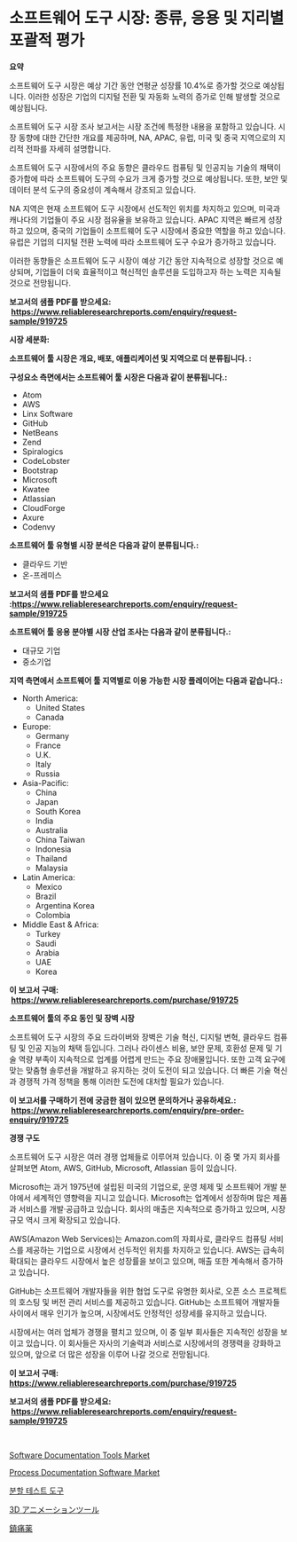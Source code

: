 <p><h1>소프트웨어 도구 시장: 종류, 응용 및 지리별 포괄적 평가</h1></p><p><strong>요약</strong></p>
<p><p>소프트웨어 도구 시장은 예상 기간 동안 연평균 성장률 10.4%로 증가할 것으로 예상됩니다. 이러한 성장은 기업의 디지털 전환 및 자동화 노력의 증가로 인해 발생할 것으로 예상됩니다.</p><p>소프트웨어 도구 시장 조사 보고서는 시장 조건에 특정한 내용을 포함하고 있습니다. 시장 동향에 대한 간단한 개요를 제공하며, NA, APAC, 유럽, 미국 및 중국 지역으로의 지리적 전파를 자세히 설명합니다.</p><p>소프트웨어 도구 시장에서의 주요 동향은 클라우드 컴퓨팅 및 인공지능 기술의 채택이 증가함에 따라 소프트웨어 도구의 수요가 크게 증가할 것으로 예상됩니다. 또한, 보안 및 데이터 분석 도구의 중요성이 계속해서 강조되고 있습니다.</p><p>NA 지역은 현재 소프트웨어 도구 시장에서 선도적인 위치를 차지하고 있으며, 미국과 캐나다의 기업들이 주요 시장 점유율을 보유하고 있습니다. APAC 지역은 빠르게 성장하고 있으며, 중국의 기업들이 소프트웨어 도구 시장에서 중요한 역할을 하고 있습니다. 유럽은 기업의 디지털 전환 노력에 따라 소프트웨어 도구 수요가 증가하고 있습니다.</p><p>이러한 동향들은 소프트웨어 도구 시장이 예상 기간 동안 지속적으로 성장할 것으로 예상되며, 기업들이 더욱 효율적이고 혁신적인 솔루션을 도입하고자 하는 노력은 지속될 것으로 전망됩니다.</p></p>
<p><strong>보고서의 샘플 PDF를 받으세요: &nbsp;<a href="https://www.reliableresearchreports.com/enquiry/request-sample/919725">https://www.reliableresearchreports.com/enquiry/request-sample/919725</a></strong></p>
<p><strong>시장 세분화:</strong></p>
<p><strong> 소프트웨어 툴 시장은 개요, 배포, 애플리케이션 및 지역으로 더 분류됩니다. :</strong></p>
<p><strong>구성요소 측면에서는 소프트웨어 툴 시장은 다음과 같이 분류됩니다.:</strong></p>
<p><ul><li>Atom</li><li>AWS</li><li>Linx Software</li><li>GitHub</li><li>NetBeans</li><li>Zend</li><li>Spiralogics</li><li>CodeLobster</li><li>Bootstrap</li><li>Microsoft</li><li>Kwatee</li><li>Atlassian</li><li>CloudForge</li><li>Axure</li><li>Codenvy</li></ul></p>
<p><strong> 소프트웨어 툴 유형별 시장 분석은 다음과 같이 분류됩니다.:</strong></p>
<p><ul><li>클라우드 기반</li><li>온-프레미스</li></ul></p>
<p><strong>보고서의 샘플 PDF를 받으세요 :<a href="https://www.reliableresearchreports.com/enquiry/request-sample/919725">https://www.reliableresearchreports.com/enquiry/request-sample/919725</a></strong></p>
<p><strong> 소프트웨어 툴 응용 분야별 시장 산업 조사는 다음과 같이 분류됩니다.:</strong></p>
<p><ul><li>대규모 기업</li><li>중소기업</li></ul></p>
<p><strong>지역 측면에서 소프트웨어 툴 지역별로 이용 가능한 시장 플레이어는 다음과 같습니다.:</strong></p>
<p><ul>
    <li>
        North America:
        <ul>
            <li>United States</li>
            <li>Canada</li>
        </ul>
    </li>
    <li>
        Europe:
        <ul>
            <li>Germany</li>
            <li>France</li>
            <li>U.K.</li>
            <li>Italy</li>
            <li>Russia</li>
        </ul>
    </li>
    <li>
        Asia-Pacific:
        <ul>
            <li>China</li>
            <li>Japan</li>
            <li>South Korea</li>
            <li>India</li>
            <li>Australia</li>
            <li>China Taiwan</li>
            <li>Indonesia</li>
            <li>Thailand</li>
            <li>Malaysia</li>
        </ul>
    </li>
    <li>
        Latin America:
        <ul>
            <li>Mexico</li>
            <li>Brazil</li>
            <li>Argentina Korea</li>
            <li>Colombia</li>
        </ul>
    </li>
    <li>
        Middle East & Africa:
        <ul>
            <li>Turkey</li>
            <li>Saudi</li>
            <li>Arabia</li>
            <li>UAE</li>
            <li>Korea</li>
        </ul>
    </li>
    </ul></p>
<p><strong>이 보고서 구매: &nbsp;<a href="https://www.reliableresearchreports.com/purchase/919725">https://www.reliableresearchreports.com/purchase/919725</a></strong></p>
<p><strong>소프트웨어 툴의 주요 동인 및 장벽 시장</strong></p>
<p><p>소프트웨어 도구 시장의 주요 드라이버와 장벽은 기술 혁신, 디지털 변혁, 클라우드 컴퓨팅 및 인공 지능의 채택 등입니다. 그러나 라이센스 비용, 보안 문제, 호환성 문제 및 기술 역량 부족이 지속적으로 업계를 어렵게 만드는 주요 장애물입니다. 또한 고객 요구에 맞는 맞춤형 솔루션을 개발하고 유지하는 것이 도전이 되고 있습니다. 더 빠른 기술 혁신과 경쟁적 가격 정책을 통해 이러한 도전에 대처할 필요가 있습니다.</p></p>
<p><strong>이 보고서를 구매하기 전에 궁금한 점이 있으면 문의하거나 공유하세요.: &nbsp;<a href="https://www.reliableresearchreports.com/enquiry/pre-order-enquiry/919725">https://www.reliableresearchreports.com/enquiry/pre-order-enquiry/919725</a></strong></p>
<p><strong>경쟁 구도</strong></p>
<p><p>소프트웨어 도구 시장은 여러 경쟁 업체들로 이루어져 있습니다. 이 중 몇 가지 회사를 살펴보면 Atom, AWS, GitHub, Microsoft, Atlassian 등이 있습니다. </p><p>Microsoft는 과거 1975년에 설립된 미국의 기업으로, 운영 체제 및 소프트웨어 개발 분야에서 세계적인 영향력을 지니고 있습니다. Microsoft는 업계에서 성장하며 많은 제품과 서비스를 개발·공급하고 있습니다. 회사의 매출은 지속적으로 증가하고 있으며, 시장 규모 역시 크게 확장되고 있습니다.</p><p>AWS(Amazon Web Services)는 Amazon.com의 자회사로, 클라우드 컴퓨팅 서비스를 제공하는 기업으로 시장에서 선두적인 위치를 차지하고 있습니다. AWS는 급속히 확대되는 클라우드 시장에서 높은 성장률을 보이고 있으며, 매출 또한 계속해서 증가하고 있습니다.</p><p>GitHub는 소프트웨어 개발자들을 위한 협업 도구로 유명한 회사로, 오픈 소스 프로젝트의 호스팅 및 버전 관리 서비스를 제공하고 있습니다. GitHub는 소프트웨어 개발자들 사이에서 매우 인기가 높으며, 시장에서도 안정적인 성장세를 유지하고 있습니다.</p><p>시장에서는 여러 업체가 경쟁을 펼치고 있으며, 이 중 일부 회사들은 지속적인 성장을 보이고 있습니다. 이 회사들은 자사의 기술력과 서비스로 시장에서의 경쟁력을 강화하고 있으며, 앞으로 더 많은 성장을 이루어 나갈 것으로 전망됩니다.</p></p>
<p><strong>이 보고서 구매: &nbsp; <a href="https://www.reliableresearchreports.com/purchase/919725">https://www.reliableresearchreports.com/purchase/919725</a></strong></p>
<p><strong>보고서의 샘플 PDF를 받으세요: &nbsp;<a href="https://www.reliableresearchreports.com/enquiry/request-sample/919725">https://www.reliableresearchreports.com/enquiry/request-sample/919725</a></strong><strong></strong></p>
<p>&nbsp;</p>
<p><p><a href="https://issuu.com/reportprime-2/docs/software-documentation-tools-market-size-2030.pptx">Software Documentation Tools Market</a></p><p><a href="https://issuu.com/reportprime-2/docs/process-documentation-software-market-size-2030.pp">Process Documentation Software Market</a></p><p><a href="https://github.com/sougarounis/Market-Research-Report-List-2/blob/main/5437410182974.md">분할 테스트 도구</a></p><p><a href="https://github.com/lababdou/Market-Research-Report-List-2/blob/main/9254443182978.md">3D アニメーションツール</a></p><p><a href="https://github.com/mohamedbakry57/Market-Research-Report-List-2/blob/main/1226813182977.md">鎮痛薬</a></p></p>